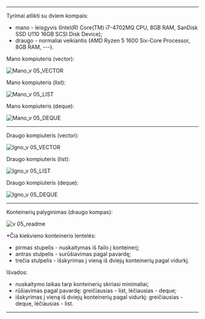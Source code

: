 -----------------------------------------------------------------------------------------------------------------------------------------------------------------------

Tyrimai atlikti su dviem kompais:
- mano - leisgyvis (Intel(R) Core(TM) i7-4702MQ CPU, 8GB RAM, SanDisk SSD U110 16GB SCSI Disk Device);
- draugo - normaliai veikiantis (AMD Ryzen 5 1600 Six-Core Processor, 8GB RAM, ---).

Mano kompiuteris (vector):

![Mano_v 05_VECTOR](https://user-images.githubusercontent.com/100161683/167317479-59c7af46-59b1-4dc5-917f-6293e5ce4754.png)

Mano kompiuteris (list):

![Mano_v 05_LIST](https://user-images.githubusercontent.com/100161683/167317484-46170ea4-765e-4d83-aa2e-8cdafbe733d6.png)

Mano kompiuteris (deque):

![Mano_v 05_DEQUE](https://user-images.githubusercontent.com/100161683/167317504-6d7efc11-7984-4d6c-ba0e-c40fc5f8b09f.png)

-----------------------------------------------------------------------------------------------------------------------------------------------------------------------

Draugo kompiuteris (vector):

![Igno_v 05_VECTOR](https://user-images.githubusercontent.com/100161683/167317520-f2470686-c24f-45f4-8fc1-2375ad268f98.png)

Draugo kompiuteris (list):

![Igno_v 05_LIST](https://user-images.githubusercontent.com/100161683/167317528-e6ad4544-924b-4594-b8b3-4ec2a1fc99e1.png)

Draugo kompiuteris (deque):

![Igno_v 05_DEQUE](https://user-images.githubusercontent.com/100161683/167317531-af9a54d9-e492-43cc-93e9-9e7ef1f9009c.png)

-----------------------------------------------------------------------------------------------------------------------------------------------------------------------

Konteinerių palyginimas (draugo kompas):

![v 05_readme](https://user-images.githubusercontent.com/100161683/167318444-d6c205ff-fb11-4eaf-9c7d-2b3c56cd073a.png)

*Čia kiekvieno konteinerio lentelės:
- pirmas stupelis - nuskaitymas iš failo į konteinerį;
- antras stulpelis - surūšiavimas pagal pavardę;
- trečia stulpelis - išskyrimas į vieną iš dviejų konteinerių pagal vidurkį.

Išvados:
- nuskaitymo laikas tarp konteinerių skiriasi minimaliai;
- rūšiavimas pagal pavardę: greičiausias - list, lėčiausias - deque;
- išskyrimas į vieną iš dviejų konteinerių pagal vidurkį: greičiausias - deque, lėčiausias - list.

-----------------------------------------------------------------------------------------------------------------------------------------------------------------------
